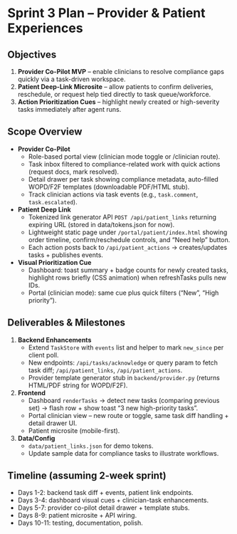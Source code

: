 # Sprint 3 Plan – Provider & Patient Experiences

## Objectives
1. **Provider Co-Pilot MVP** – enable clinicians to resolve compliance gaps quickly via a task-driven workspace.
2. **Patient Deep-Link Microsite** – allow patients to confirm deliveries, reschedule, or request help tied directly to task queue/workforce.
3. **Action Prioritization Cues** – highlight newly created or high-severity tasks immediately after agent runs.

## Scope Overview
- **Provider Co-Pilot**
  - Role-based portal view (clinician mode toggle or /clinician route).
  - Task inbox filtered to compliance-related work with quick actions (request docs, mark resolved).
  - Detail drawer per task showing compliance metadata, auto-filled WOPD/F2F templates (downloadable PDF/HTML stub).
  - Track clinician actions via task events (e.g., `task.comment`, `task.escalated`).
- **Patient Deep Link**
  - Tokenized link generator API `POST /api/patient_links` returning expiring URL (stored in data/tokens.json for now).
  - Lightweight static page under `/portal/patient/index.html` showing order timeline, confirm/reschedule controls, and “Need help” button.
  - Each action posts back to `/api/patient_actions` -> creates/updates tasks + publishes events.
- **Visual Prioritization Cue**
  - Dashboard: toast summary + badge counts for newly created tasks, highlight rows briefly (CSS animation) when refreshTasks pulls new IDs.
  - Portal (clinician mode): same cue plus quick filters (“New”, “High priority”).

## Deliverables & Milestones
1. **Backend Enhancements**
   - Extend `TaskStore` with `events` list and helper to mark `new_since` per client poll.
   - New endpoints: `/api/tasks/acknowledge` or query param to fetch task diff; `/api/patient_links`, `/api/patient_actions`.
   - Provider template generator stub in `backend/provider.py` (returns HTML/PDF string for WOPD/F2F).
2. **Frontend**
   - Dashboard `renderTasks` -> detect new tasks (comparing previous set) -> flash row + show toast “3 new high-priority tasks”.
   - Portal clinician view – new route or toggle, same task diff handling + detail drawer UI.
   - Patient microsite (mobile-first).
3. **Data/Config**
   - `data/patient_links.json` for demo tokens.
   - Update sample data for compliance tasks to illustrate workflows.

## Timeline (assuming 2-week sprint)
- Days 1-2: backend task diff + events, patient link endpoints.
- Days 3-4: dashboard visual cues + clinician-task enhancements.
- Days 5-7: provider co-pilot detail drawer + template stubs.
- Days 8-9: patient microsite + API wiring.
- Days 10-11: testing, documentation, polish.

